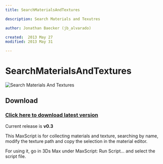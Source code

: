 ```yaml
---
title: SearchMaterialsAndTextures

description: Search Materials and Texutres

author: Jonathan Baecker (jb_alvarado)

created:  2013 May 27
modified: 2013 May 31

---
```


SearchMaterialsAndTextures
=========


![Search Materials And Textures](https://raw.github.com/jb-alvarado/SearchMaterialAndTexture/master/Screenshot.png "SearchMaterialsAndTextures")

Download
--------

### [Click here to download latest version](https://github.com/jb-alvarado/SearchMaterialAndTexture/archive/master.zip)

Current release is **v0.3**


This MaxScript is for collecting materials and texture, searching by name, 
modify the texture path and copy the selection in the material editor.

For using it, go in 3Ds Max under MaxScript: Run Script... and select the script file.

